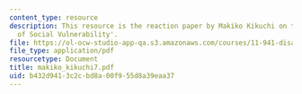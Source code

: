 ```yaml
---
content_type: resource
description: This resource is the reaction paper by Makiko Kikuchi on the topic 'Patterns
  of Social Vulnerability'.
file: https://ol-ocw-studio-app-qa.s3.amazonaws.com/courses/11-941-disaster-vulnerability-and-resilience-spring-2005/b432d9413c2cbd8a00f955d8a39eaa37_makiko_kikuchi7.pdf
file_type: application/pdf
resourcetype: Document
title: makiko_kikuchi7.pdf
uid: b432d941-3c2c-bd8a-00f9-55d8a39eaa37
---
```

